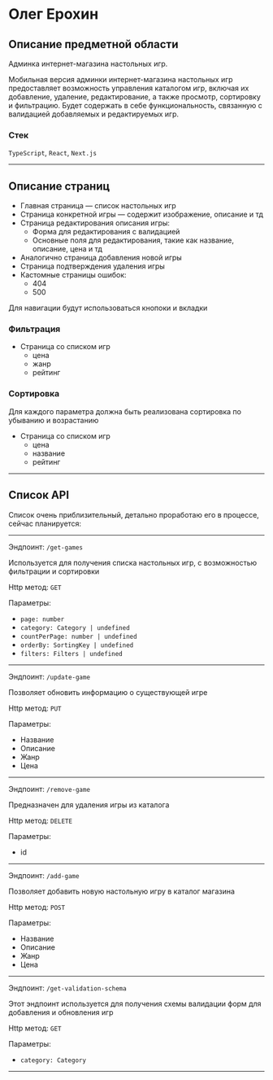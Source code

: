 # Олег Ерохин

## Описание предметной области

Админка интернет-магазина настольных игр.

Мобильная версия админки интернет-магазина настольных игр предоставляет возможность управления каталогом игр, включая их добавление, удаление, редактирование, а также просмотр, сортировку и фильтрацию. Будет содержать в себе функциональность, связанную с валидацией добавляемых и редактируемых игр.

### Стек

`TypeScript`, `React`, `Next.js`

---

## Описание страниц

* Главная страница — список настольных игр
* Страница конкретной игры — содержит изображение, описание и тд
* Страница редактирования описания игры:
  * Форма для редактирования с валидацией
  * Основные поля для редактирования, такие как название, описание, цена и тд
* Аналогично страница добавления новой игры
* Страница подтверждения удаления игры
* Кастомные страницы ошибок:
  * 404
  * 500

Для навигации будут использоваться кнопоки и вкладки

### Фильтрация

* Страница со списком игр
  * цена
  * жанр
  * рейтинг

### Сортировка

Для каждого параметра должна быть реализована сортировка по убыванию и возрастанию

* Страница со списком игр
  * цена
  * название
  * рейтинг

---

## Список API

Список очень приблизительный, детально проработаю его в процессе, сейчас планируется:

---

Эндпоинт: `/get-games`

Используется для получения списка настольных игр, с возможностью фильтрации и сортировки

Http метод: `GET`

Параметры:

* `page: number`
* `category: Category | undefined`
* `countPerPage: number | undefined`
* `orderBy: SortingKey | undefined`
* `filters: Filters | undefined`

---

Эндпоинт: `/update-game`

Позволяет обновить информацию о существующей игре

Http метод: `PUT`

Параметры:

* Название
* Описание
* Жанр
* Цена

---

Эндпоинт: `/remove-game`

Предназначен для удаления игры из каталога

Http метод: `DELETE`

Параметры:

* id

---

Эндпоинт: `/add-game`

Позволяет добавить новую настольную игру в каталог магазина

Http метод: `POST`

Параметры:

* Название
* Описание
* Жанр
* Цена

---

Эндпоинт: `/get-validation-schema`

Этот эндпоинт используется для получения схемы валидации форм для добавления и обновления игр

Http метод: `GET`

Параметры:

* `category: Category`

---
